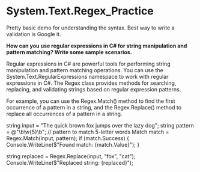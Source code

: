 # System.Text.Regex_Practice
Pretty basic demo for understanding the syntax. Best way to write a validation is Google it.

**How can you use regular expressions in C# for string manipulation and pattern matching? Write some sample scenarios.**

Regular expressions in C# are powerful tools for performing string manipulation and pattern matching operations. 
You can use the System.Text.RegularExpressions namespace to work with regular expressions in C#. The Regex class provides methods for searching, 
replacing, and validating strings based on regular expression patterns.

For example, you can use the Regex.Match() method to find the first occurrence of a pattern in a string, 
and the Regex.Replace() method to replace all occurrences of a pattern in a string.

string input = "The quick brown fox jumps over the lazy dog";
string pattern = @"\b\w{5}\b"; // pattern to match 5-letter words
Match match = Regex.Match(input, pattern);
if (match.Success)
{
  Console.WriteLine($"Found match: {match.Value}");
}

string replaced = Regex.Replace(input, "fox", "cat");
Console.WriteLine($"Replaced string: {replaced}");

